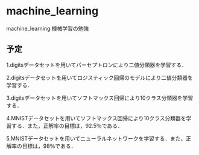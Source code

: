 # machine_learning
machine_learning
機械学習の勉強

## 予定

1.digitsデータセットを用いてパーセプトロンにより二値分類器を学習する．

2.digitsデータセットを用いてロジスティック回帰のモデルにより二値分類器を学習する．

3.digitsデータセットを用いてソフトマックス回帰により10クラス分類器を学習する．

4.MNISTデータセットを用いてソフトマックス回帰により10クラス分類器を学習する．また，正解率の目標は，92.5％である．

5.MNISTデータセットを用いてニューラルネットワークを学習する．また，正解率の目標は，98％である．
